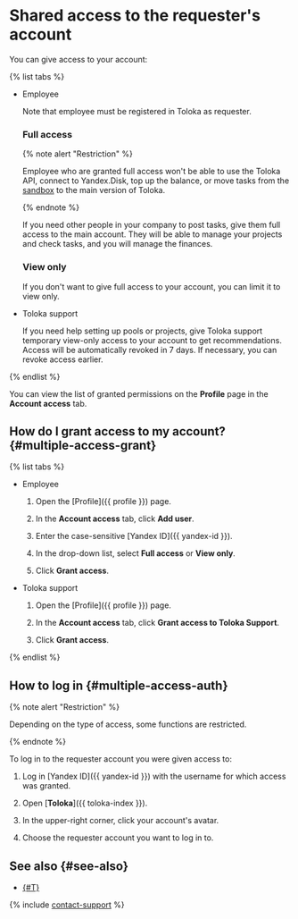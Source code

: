 # Shared access to the requester's account

You can give access to your account:

{% list tabs %}

- Employee

  Note that employee must be registered in Toloka as requester.
  
  ### Full access

  {% note alert "Restriction" %}

  Employee who are granted full access won't be able to use the Toloka API, connect to Yandex.Disk, top up the balance, or move tasks from the [sandbox](../../glossary.md#sandbox) to the main version of Toloka.

  {% endnote %}

  If you need other people in your company to post tasks, give them full access to the main account. They will be able to manage your projects and check tasks, and you will manage the finances. 

  ### View only

  If you don't want to give full access to your account, you can limit it to view only.

- Toloka support

  If you need help setting up pools or projects, give Toloka support temporary view-only access to your account to get recommendations. Access will be automatically revoked in 7 days. If necessary, you can revoke access earlier.
  
{% endlist %}

You can view the list of granted permissions on the **Profile** page in the **Account access** tab.

## How do I grant access to my account? {#multiple-access-grant}

{% list tabs %}

- Employee

  1. Open the [Profile]({{ profile }}) page.

  1. In the **Account access** tab, click **Add user**.

  1. Enter the case-sensitive [Yandex ID]({{ yandex-id }}).

  1. In the drop-down list, select **Full access** or **View only**.

  1. Click **Grant access**.

- Toloka support

  1. Open the [Profile]({{ profile }}) page.

  1. In the **Account access** tab, click **Grant access to Toloka Support**.

  1. Click **Grant access**.

{% endlist %}

## How to log in {#multiple-access-auth}

{% note alert "Restriction" %}

Depending on the type of access, some functions are restricted.

{% endnote %}

To log in to the requester account you were given access to:

1. Log in [Yandex ID]({{ yandex-id }}) with the username for which access was granted.

1. Open [**Toloka**]({{ toloka-index }}).

1. In the upper-right corner, click your account's avatar.

1. Choose the requester account you want to log in to.

## See also {#see-also}

- [{#T}](access.md)

{% include [contact-support](../_includes/contact-support.md) %}